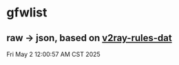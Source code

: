 # gfwlist
## raw -> json, based on [v2ray-rules-dat](https://github.com/Loyalsoldier/v2ray-rules-dat)
Fri May  2 12:00:57 AM CST 2025

